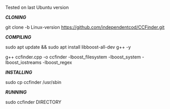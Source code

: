 Tested on last Ubuntu version


***CLONING***

git clone -b Linux-version https://github.com/independentcod/CCFinder.git


***COMPILING***

sudo apt update && sudo apt install libboost-all-dev g++ -y

g++ ccfinder.cpp -o ccfinder -lboost_filesystem -lboost_system -lboost_iostreams -lboost_regex



***INSTALLING***

sudo cp ccfinder /usr/sbin



***RUNNING***

sudo ccfinder DIRECTORY

